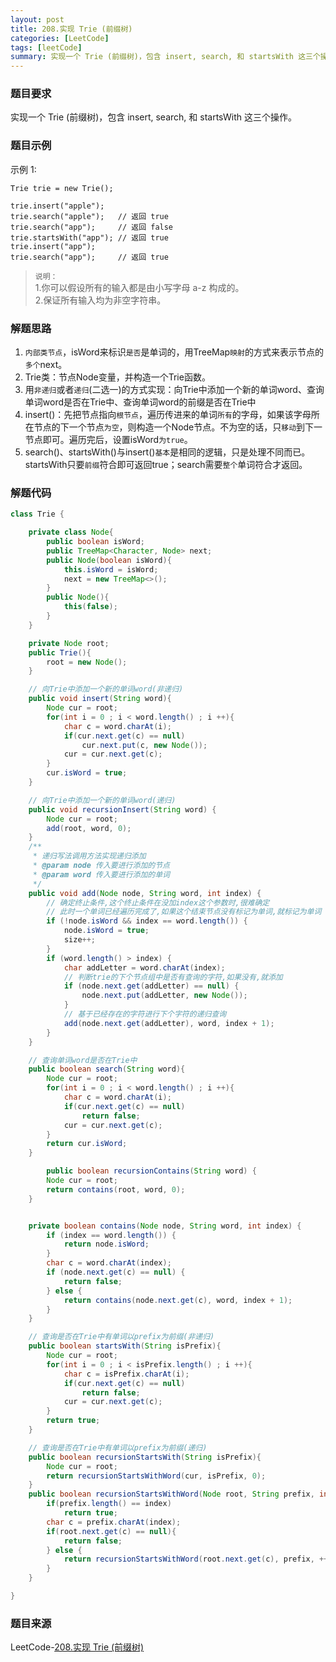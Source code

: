 ```yaml
---
layout: post
title: 208.实现 Trie (前缀树)
categories: [LeetCode]
tags: [leetCode]
summary: 实现一个 Trie (前缀树)，包含 insert, search, 和 startsWith 这三个操作。
---
```


### 题目要求
实现一个 Trie (前缀树)，包含 insert, search, 和 startsWith 这三个操作。

### 题目示例
示例 1:
```
Trie trie = new Trie();

trie.insert("apple");
trie.search("apple");   // 返回 true
trie.search("app");     // 返回 false
trie.startsWith("app"); // 返回 true
trie.insert("app");   
trie.search("app");     // 返回 true
```

> `说明：`   
> 1.你可以假设所有的输入都是由小写字母 a-z 构成的。  
> 2.保证所有输入均为非空字符串。  

### 解题思路
1. `内部类节点`，isWord来标识`是否`是单词的，用TreeMap`映射`的方式来表示节点的`多个`next。
1. Trie类：节点Node变量，并构造一个Trie函数。
1. 用`非递归`或者`递归`(二选一)的方式实现：向Trie中添加一个新的单词word、查询单词word是否在Trie中、查询单词word的前缀是否在Trie中
1. insert()：先把节点指向`根节点`，遍历传进来的单词`所有`的字母，如果该字母所在节点的下一个节点`为空`，则构造一个Node节点。不为空的话，只`移动`到下一节点即可。遍历完后，设置isWord`为true`。
1. search()、startsWith()与insert()`基本`是相同的逻辑，只是处理不同而已。startsWith只要`前缀`符合即可返回true；search需要`整个`单词符合才返回。



### 解题代码
```java
class Trie {

    private class Node{
        public boolean isWord;
        public TreeMap<Character, Node> next;
        public Node(boolean isWord){
            this.isWord = isWord;
            next = new TreeMap<>();
        }
        public Node(){
            this(false);
        }
    }

    private Node root;
    public Trie(){
        root = new Node();
    }

    // 向Trie中添加一个新的单词word(非递归)
    public void insert(String word){
        Node cur = root;
        for(int i = 0 ; i < word.length() ; i ++){
            char c = word.charAt(i);
            if(cur.next.get(c) == null)
                cur.next.put(c, new Node());
            cur = cur.next.get(c);
        }
        cur.isWord = true;
    }

    // 向Trie中添加一个新的单词word(递归)
    public void recursionInsert(String word) {
        Node cur = root;
        add(root, word, 0);
    }
    /**
     * 递归写法调用方法实现递归添加
     * @param node 传入要进行添加的节点
     * @param word 传入要进行添加的单词
     */
    public void add(Node node, String word, int index) {
        // 确定终止条件,这个终止条件在没加index这个参数时,很难确定
        // 此时一个单词已经遍历完成了,如果这个结束节点没有标记为单词,就标记为单词
        if (!node.isWord && index == word.length()) {
            node.isWord = true;
            size++;
        }
        if (word.length() > index) {
            char addLetter = word.charAt(index);
            // 判断trie的下个节点组中是否有查询的字符,如果没有,就添加
            if (node.next.get(addLetter) == null) {
                node.next.put(addLetter, new Node());
            }
            // 基于已经存在的字符进行下个字符的递归查询
            add(node.next.get(addLetter), word, index + 1);
        }
    }

    // 查询单词word是否在Trie中
    public boolean search(String word){
        Node cur = root;
        for(int i = 0 ; i < word.length() ; i ++){
            char c = word.charAt(i);
            if(cur.next.get(c) == null)
                return false;
            cur = cur.next.get(c);
        }
        return cur.isWord;
    }

        public boolean recursionContains(String word) {
        Node cur = root;
        return contains(root, word, 0);
    }


    private boolean contains(Node node, String word, int index) {
        if (index == word.length()) {
            return node.isWord;
        }
        char c = word.charAt(index);
        if (node.next.get(c) == null) {
            return false;
        } else {
            return contains(node.next.get(c), word, index + 1);
        }
    }

    // 查询是否在Trie中有单词以prefix为前缀(非递归)
    public boolean startsWith(String isPrefix){
        Node cur = root;
        for(int i = 0 ; i < isPrefix.length() ; i ++){
            char c = isPrefix.charAt(i);
            if(cur.next.get(c) == null)
                return false;
            cur = cur.next.get(c);
        }
        return true;
    }

    // 查询是否在Trie中有单词以prefix为前缀(递归)
    public boolean recursionStartsWith(String isPrefix){
        Node cur = root;
        return recursionStartsWithWord(cur, isPrefix, 0);
    }
    public boolean recursionStartsWithWord(Node root, String prefix, int index){
        if(prefix.length() == index)
            return true;
        char c = prefix.charAt(index);
        if(root.next.get(c) == null){
            return false;
        } else {
            return recursionStartsWithWord(root.next.get(c), prefix, ++index);
        }          
    }

}
```


### 题目来源
LeetCode-[208.实现 Trie (前缀树)](https://leetcode-cn.com/problems/implement-trie-prefix-tree/)
